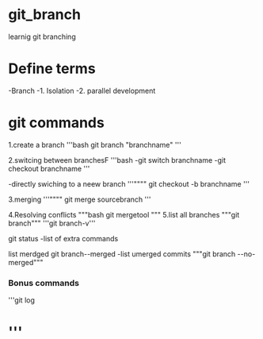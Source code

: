 # git_branch
learnig git branching

# Define terms
-Branch
-1. Isolation
-2. parallel development

# git commands
1.create a branch
'''bash 
     git branch "branchname"
'''

2.switcing between branchesF
'''bash
      -git switch branchname
      -git checkout branchname
'''

 -directly swiching to a neew branch
'''""""
    git checkout -b branchname
'''

3.merging
'''""""
    git merge sourcebranch
'''

4.Resolving conflicts
"""bash
    git mergetool
"""
5.list all branches
"""git branch"""
'''git branch-v'''

git status
-list of extra commands

list merdged
git branch--merged
-list umerged commits
"""git branch --no-merged"""

### Bonus commands
'''git log
    <h1>
   '''